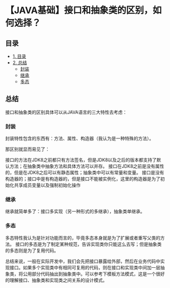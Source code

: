# 【JAVA基础】接口和抽象类的区别，如何选择？

## 目录
- [1. 目录](#目录)
- [2. 总结](#总结)
    - [封装](#封装)
    - [继承](#继承)
    - [多态](#多态)



## 总结

接口和抽象类的区别具体可以从JAVA语言的三大特性去考虑：

### 封装

封装特性包含的东西有：方法、属性、构造器（我认为是一种特殊的方法）。

那区别就显而易见了：

接口的方法在JDK8之前都只有方法签名，但是JDK8以及之后的版本都支持了默认方法；在抽象类中抽象方法和具体方法可以并存。
接口在JDK8之前是没有属性的，但是在JDK8之后可以有静态属性；抽象类中可以有常量和变量。
接口是没有构造器的；接口中是有构造器的，但是接口不能被实例化，这里的构造器是为了初始化共享成员变量以及强制初始化操作

### 继承

继承就简单多了：接口多实现（另一种形式的多继承），抽象类单继承。

### 多态

多态特性我认为是针对功能而言的，毕竟多态本身就是为了扩展或者重写父类的方法。
接口的多态是为了制定某种规范，告诉实现类你只能这么去写；但是抽象类的多态则是为了复用代码。

总结来说，一般在实际开发中，我们会先把接口暴露给外部，然后在业务代码中实现接口。如果多个实现类中有相同可复用的代码，则在接口和实现类中间加一层抽象类，将公用部分代码抽出到抽象类中。可以参考下模板方法模式，这是一个很好的理解接口、抽象类和实现类之间关系的设计模式。
